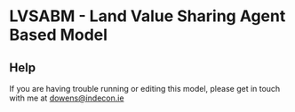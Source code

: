 # LVSABM - Land Value Sharing Agent Based Model

## Help

If you are having trouble running or editing this model, please get in touch with me at dowens@indecon.ie
